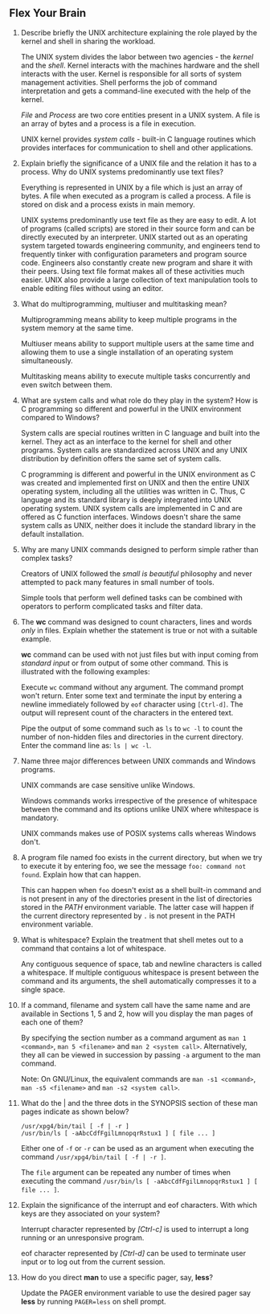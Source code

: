 ## Flex Your Brain

01. Describe briefly the UNIX architecture explaining the role played by the kernel and shell in sharing the workload.

    The UNIX system divides the labor between two agencies - the _kernel_ and the _shell_. Kernel interacts with the machines hardware and the shell interacts with the user. Kernel is responsible for all sorts of system management activities. Shell performs the job of command interpretation and gets a command-line executed with the help of the kernel.

    _File_ and _Process_ are two core entities present in a UNIX system. A file is an array of bytes and a process is a file in execution.

    UNIX kernel provides _system calls_ - built-in C language routines which provides interfaces for communication to shell and other applications.


02. Explain briefly the significance of a UNIX file and the relation it has to a process. Why do UNIX systems predominantly use text files?

    Everything is represented in UNIX by a file which is just an array of bytes. A file when executed as a program is called a process. A file is stored on disk and a process exists in main memory.

    UNIX systems predominantly use text file as they are easy to edit. A lot of programs (called scripts) are stored in their source form and can be directly executed by an interpreter. UNIX started out as an operating system targeted towards engineering community, and engineers tend to frequently tinker with configuration parameters and program source code. Engineers also constantly create new program and share it with their peers. Using text file format makes all of these activities much easier. UNIX also provide a large collection of text manipulation tools to enable editing files without using an editor.


03. What do multiprogramming, multiuser and multitasking mean?

    Multiprogramming means ability to keep multiple programs in the system memory at the same time.

    Multiuser means ability to support multiple users at the same time and allowing them to use a single installation of an operating system simultaneously.

    Multitasking means ability to execute multiple tasks concurrently and even switch between them.


04. What are system calls and what role do they play in the system? How is C programming so different and powerful in the UNIX environment compared to Windows?

    System calls are special routines written in C language and built into the kernel. They act as an interface to the kernel for shell and other programs. System calls are standardized across UNIX and any UNIX distribution by definition offers the same set of system calls.

    C programming is different and powerful in the UNIX environment as C was created and implemented first on UNIX and then the entire UNIX operating system, including all the utilities was written in C. Thus, C language and its standard library is deeply integrated into UNIX operating system. UNIX system calls are implemented in C and are offered as C function interfaces. Windows doesn't share the same system calls as UNIX, neither does it include the standard library in the default installation.


05. Why are many UNIX commands designed to perform simple rather than complex tasks?

    Creators of UNIX followed the _small is beautiful_ philosophy and never attempted to pack many features in small number of tools.

    Simple tools that perform well defined tasks can be combined with operators to perform complicated tasks and filter data.


06. The **wc** command was designed to count characters, lines and words _only_ in files. Explain whether the statement is true or not with a suitable example.

    **wc** command can be used with not just files but with input coming from _standard input_ or from output of some other command. This is illustrated with the following examples:

    Execute `wc` command without any argument. The command prompt won't return. Enter some text and terminate the input by entering a newline immediately followed by `eof` character using `[Ctrl-d]`. The output will represent count of the characters in the entered text.

    Pipe the output of some command such as `ls` to `wc -l` to count the number of non-hidden files and directories in the current directory. Enter the command line as: `ls | wc -l`.


07. Name three major differences between UNIX commands and Windows programs.

    UNIX commands are case sensitive unlike Windows.

    Windows commands works irrespective of the presence of whitespace between the command and its options unlike UNIX where whitespace is mandatory.

    UNIX commands makes use of POSIX systems calls whereas Windows don't.


08. A program file named foo exists in the current directory, but when we try to execute it by entering foo, we see the message `foo: command not found`. Explain how that can happen.

    This can happen when `foo` doesn't exist as a shell built-in command and is not present in any of the directories present in the list of directories stored in the _PATH_ environment variable. The latter case will happen if the current directory represented by `.` is not present in the PATH environment variable.


09. What is whitespace? Explain the treatment that shell metes out to a command that contains a lot of whitespace.

    Any contiguous sequence of space, tab and newline characters is called a whitespace. If multiple contiguous whitespace is present between the command and its arguments, the shell automatically compresses it to a single space.


10. If a command, filename and system call have the same name and are available in Sections 1, 5 and 2, how will you display the man pages of each one of them?

    By specifying the section number as a command argument as `man 1 <command>`, `man 5 <filename>` and `man 2 <system call>`. Alternatively, they all can be viewed in succession by passing `-a` argument to the man command.

    Note: On GNU/Linux, the equivalent commands are `man -s1 <command>`, `man -s5 <filename>` and `man -s2 <system call>`.


11. What do the | and the three dots in the SYNOPSIS section of these man pages indicate as shown below?

    `/usr/xpg4/bin/tail [ -f | -r ]`  
    `/usr/bin/ls [ -aAbcCdfFgilLmnopqrRstux1 ] [ file ... ]`  

    Either one of `-f` or `-r` can be used as an argument when executing the command `/usr/xpg4/bin/tail [ -f | -r ]`.

    The `file` argument can be repeated any number of times when executing the command `/usr/bin/ls [ -aAbcCdfFgilLmnopqrRstux1 ] [ file ... ]`.


12. Explain the significance of the interrupt and eof characters. With which keys are they associated on your system?

    Interrupt character represented by _[Ctrl-c]_ is used to interrupt a long running or an unresponsive program.

    eof character represented by _[Ctrl-d]_ can be used to terminate user input or to log out from the current session.


13. How do you direct **man** to use a specific pager, say, **less**?

    Update the PAGER environment variable to use the desired pager say **less** by running `PAGER=less` on shell prompt.
